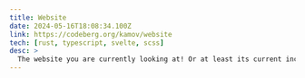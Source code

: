 ```yaml
---
title: Website
date: 2024-05-16T18:08:34.100Z
link: https://codeberg.org/kamov/website
tech: [rust, typescript, svelte, scss]
desc: >
  The website you are currently looking at! Or at least its current incarnation.
---
```

